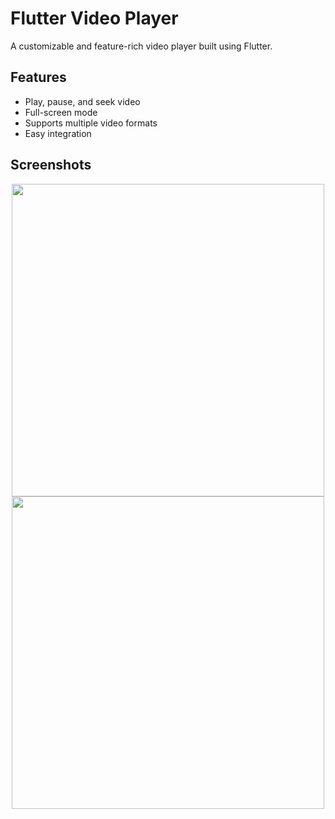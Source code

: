 # Flutter Video Player


A customizable and feature-rich video player built using Flutter.

## Features
* Play, pause, and seek video
* Full-screen mode
* Supports multiple video formats
* Easy integration 
## Screenshots

<div align="center">
   <img src="https://github.com/Ashupaldeora/video_player_example/assets/143180848/aaa88a08-c693-47c9-a8d8-24a8ce2dde2f" height=500px >
 
  <img src="https://github.com/Ashupaldeora/video_player_example/assets/143180848/181083b1-20c7-4ccf-bdcb-0c9a4dfacae3" height=500px >
  
 
 
  
</div>

